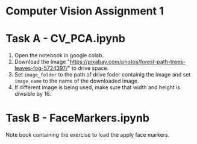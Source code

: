 # Computer Vision Assignment 1 

# Task A - CV_PCA.ipynb
1. Open the notebook in google colab.
2. Download the Image "https://pixabay.com/photos/forest-path-trees-leaves-fog-5724397/" to drive space.
3. Set `image_folder` to the path of drive foder containig the image and set `image_name` to the name of the downloaded image.
4. If different image is being used, make sure that width and height is divisible by 16.

# Task B - FaceMarkers.ipynb
Note book containing the exercise to load the apply face markers.

